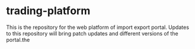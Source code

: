 # trading-platform
This is the repository for the web platform of import export portal. Updates to this repository will bring patch updates and different versions of the portal.the 
